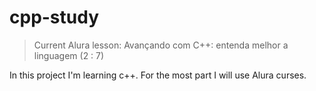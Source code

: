# cpp-study

>Current Alura lesson: Avançando com C++: entenda melhor a linguagem (2 : 7)

In this project I'm learning c++. For the most part I will use Alura curses.

